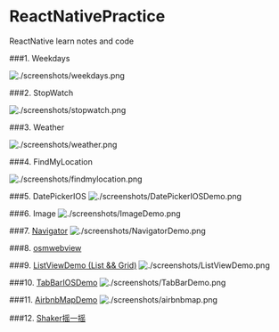 ReactNativePractice
===
ReactNative learn notes and code

###1. Weekdays

![./screenshots/weekdays.png](./screenshots/weekdays.png)

###2. StopWatch

![./screenshots/stopwatch.png](./screenshots/stopwatch.png)

###3. Weather

![./screenshots/weather.png](./screenshots/weather.png)

###4. FindMyLocation

![./screenshots/findmylocation.png](./screenshots/findmylocation.png)

###5. DatePickerIOS
![./screenshots/DatePickerIOSDemo.png](./screenshots/DatePickerIOSDemo.png)

###6. Image
![./screenshots/ImageDemo.png](./screenshots/ImageDemo.png)

###7. [Navigator](./NavigatorDemo)
![./screenshots/NavigatorDemo.png](./screenshots/NavigatorDemo.png)

###8. [osmwebview](./osmwebview)

###9. [ListViewDemo (List && Grid)](./ListViewDemo)
![./screenshots/ListViewDemo.png](./screenshots/ListViewDemo.png)

###10. [TabBarIOSDemo](./TabBarIOSDemo)
![./screenshots/TabBarDemo.png](./screenshots/TabBarDemo.png)

###11. [AirbnbMapDemo](./AirbnbMapDemo)
![./screenshots/airbnbmap.png](./screenshots/airbnbmap.png)

###12. [Shaker摇一摇](./Shaker)
